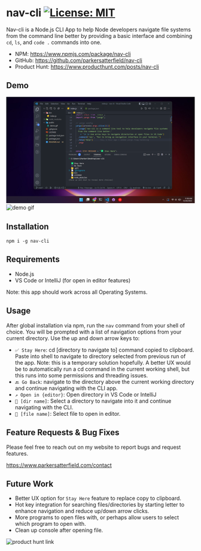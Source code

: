 # nav-cli  [![License: MIT](https://img.shields.io/badge/License-MIT-yellow.svg)](https://opensource.org/licenses/MIT)

Nav-cli is a Node.js CLI App to help Node developers navigate file systems from the command line better by providing a basic interface and combining `cd`, `ls`, and `code .` commands into one. 

- NPM: https://www.npmjs.com/package/nav-cli
- GitHub: https://github.com/parkersatterfield/nav-cli 
- Product Hunt: https://www.producthunt.com/posts/nav-cli 

## Demo
![demo screenshot 1](https://github.com/parkersatterfield/nav-cli/blob/main/public/screenshot1.png?raw=true)
![demo gif](https://github.com/parkersatterfield/nav-cli/blob/main/public/demo.gif?raw=true)

## Installation
```
npm i -g nav-cli
```

## Requirements
- Node.js
- VS Code or IntelliJ (for open in editor features) 

Note: this app should work across all Operating Systems. 

## Usage
After global installation via npm, run the `nav` command from your shell of choice. You will be prompted with a list of navigation options from your current directory. Use the up and down arrow keys to:
- `✅ Stay Here`: cd [directory to navigate to] command copied to clipboard. Paste into shell to navigate to directory selected from previous run of the app. Note: this is a temporary solution hopefully. A better UX would be to automatically run a cd command in the current working shell, but this runs into some permissions and threading issues. 
- `🔙 Go Back`: navigate to the directory above the current working directory and continue navigating with the CLI app. 
- `↗️ Open in {editor}`: Open directory in VS Code or IntelliJ
- `📁 [dir name]`: Select a directory to navigate into it and continue navigating with the CLI. 
- `📄 [file name]`: Select file to open in editor. 


## Feature Requests & Bug Fixes
Please feel free to reach out on my website to report bugs and request features. 

https://www.parkersatterfield.com/contact

## Future Work
- Better UX option for `Stay Here` feature to replace copy to clipboard. 
- Hot key integration for searching files/directories by starting letter to enhance navigation and reduce up/down arrow clicks.
- More programs to open files with, or perhaps allow users to select which program to open with. 
- Clean up console after opening file.

![product hunt link](https://api.producthunt.com/widgets/embed-image/v1/featured.svg?post_id=372606&theme=light)